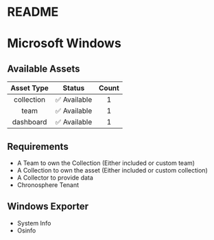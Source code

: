 
README
======

# Microsoft Windows



## Available Assets

|Asset Type|Status|Count|
| :---: | :---: | :---: |
|collection|✅ Available|1|
|team|✅ Available|1|
|dashboard|✅ Available|1|

## Requirements

- A Team to own the Collection (Either included or custom team)
- A Collection to own the asset (Either included or custom collection)
- A Collector to provide data
- Chronosphere Tenant

## Windows Exporter

- System Info
- Osinfo
